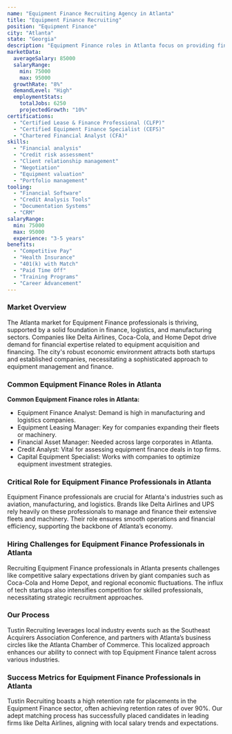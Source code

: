 ```yaml
---
name: "Equipment Finance Recruiting Agency in Atlanta"
title: "Equipment Finance Recruiting"
position: "Equipment Finance"
city: "Atlanta"
state: "Georgia"
description: "Equipment Finance roles in Atlanta focus on providing financing solutions for businesses looking to purchase new equipment, including vehicles, machinery, and technology."
marketData:
  averageSalary: 85000
  salaryRange:
    min: 75000
    max: 95000
  growthRate: "8%"
  demandLevel: "High"
  employmentStats:
    totalJobs: 6250
    projectedGrowth: "10%"
certifications:
  - "Certified Lease & Finance Professional (CLFP)"
  - "Certified Equipment Finance Specialist (CEFS)"
  - "Chartered Financial Analyst (CFA)"
skills:
  - "Financial analysis"
  - "Credit risk assessment"
  - "Client relationship management"
  - "Negotiation"
  - "Equipment valuation"
  - "Portfolio management"
tooling:
  - "Financial Software"
  - "Credit Analysis Tools"
  - "Documentation Systems"
  - "CRM"
salaryRange:
  min: 75000
  max: 95000
  experience: "3-5 years"
benefits:
  - "Competitive Pay"
  - "Health Insurance"
  - "401(k) with Match"
  - "Paid Time Off"
  - "Training Programs"
  - "Career Advancement"
---
```


### Market Overview
The Atlanta market for Equipment Finance professionals is thriving, supported by a solid foundation in finance, logistics, and manufacturing sectors. Companies like Delta Airlines, Coca-Cola, and Home Depot drive demand for financial expertise related to equipment acquisition and financing. The city's robust economic environment attracts both startups and established companies, necessitating a sophisticated approach to equipment management and finance.
### Common Equipment Finance Roles in Atlanta
**Common Equipment Finance roles in Atlanta:**
- Equipment Finance Analyst: Demand is high in manufacturing and logistics companies.
- Equipment Leasing Manager: Key for companies expanding their fleets or machinery.
- Financial Asset Manager: Needed across large corporates in Atlanta.
- Credit Analyst: Vital for assessing equipment finance deals in top firms.
- Capital Equipment Specialist: Works with companies to optimize equipment investment strategies.

### Critical Role for Equipment Finance Professionals in Atlanta
Equipment Finance professionals are crucial for Atlanta's industries such as aviation, manufacturing, and logistics. Brands like Delta Airlines and UPS rely heavily on these professionals to manage and finance their extensive fleets and machinery. Their role ensures smooth operations and financial efficiency, supporting the backbone of Atlanta’s economy.

### Hiring Challenges for Equipment Finance Professionals in Atlanta
Recruiting Equipment Finance professionals in Atlanta presents challenges like competitive salary expectations driven by giant companies such as Coca-Cola and Home Depot, and regional economic fluctuations. The influx of tech startups also intensifies competition for skilled professionals, necessitating strategic recruitment approaches.

### Our Process
Tustin Recruiting leverages local industry events such as the Southeast Acquirers Association Conference, and partners with Atlanta’s business circles like the Atlanta Chamber of Commerce. This localized approach enhances our ability to connect with top Equipment Finance talent across various industries.

### Success Metrics for Equipment Finance Professionals in Atlanta
Tustin Recruiting boasts a high retention rate for placements in the Equipment Finance sector, often achieving retention rates of over 90%. Our adept matching process has successfully placed candidates in leading firms like Delta Airlines, aligning with local salary trends and expectations.